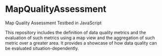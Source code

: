 # MapQualityAssessment
Map Quality Assessment Testbed in JavaScript

This repository includes the definition of data quality metrics and the evaluation of such metrics using a map view and the aggregation of such metric over a greater area.
It provides a showcase of how data quality can be evaluated situation-dependently.
